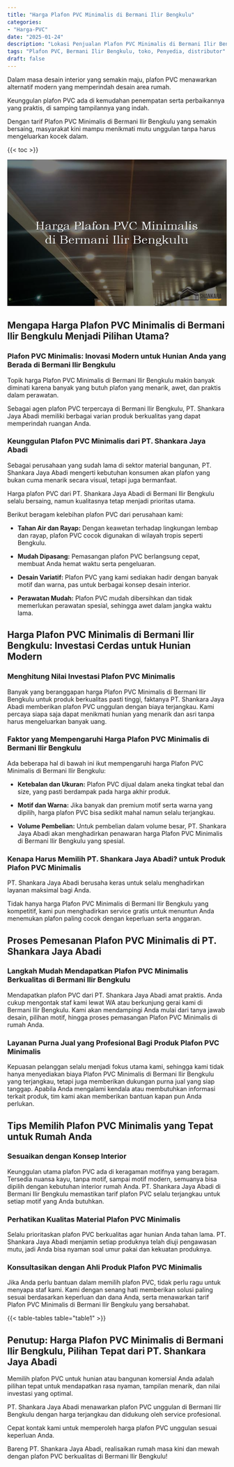 ```yaml
---
title: "Harga Plafon PVC Minimalis di Bermani Ilir Bengkulu"
categories: 
- "Harga-PVC"
date: "2025-01-24"
description: "Lokasi Penjualan Plafon PVC Minimalis di Bermani Ilir Bengkulu untuk hunian, kantor, dan gerai. Produk terbaik, pilihan motif, variasi warna menarik, dengan jasa pemasangan oleh tenaga ahli berpengalaman dan jaminan resmi!|Servis penjualan Plafon PVC Minimalis di Bermani Ilir Bengkulu untuk keperluan hunian, office, maupun ritel, dengan panel unggulan dan penempatan oleh tim profesional dan jaminan resmi.|Pilihan Plafon PVC Minimalis di Bermani Ilir Bengkulu yang andal bagi hunian, office, serta ritel, bersama panel berkualitas dan instalasi ditangani oleh tim ahli dan jaminan resmi.|Distribusi Plafon PVC Minimalis di Bermani Ilir Bengkulu bagi hunian, perkantoran, dan ritel, dengan produk terbaik dan pemasangan oleh tenaga ahli ahli, lengkap beserta garansi resmi.}"
tags: "Plafon PVC, Bermani Ilir Bengkulu, toko, Penyedia, distributor"
draft: false
---
```


Dalam masa desain interior yang semakin maju, plafon PVC menawarkan alternatif modern yang memperindah desain area rumah.

Keunggulan plafon PVC ada di kemudahan penempatan serta perbaikannya yang praktis, di samping tampilannya yang indah.

Dengan tarif Plafon PVC Minimalis di Bermani Ilir Bengkulu yang semakin bersaing, masyarakat kini mampu menikmati mutu unggulan tanpa harus mengeluarkan kocek dalam.

{{< toc >}}

![Harga Plafon PVC Minimalis di Bermani Ilir Bengkulu](/images/Harga-PVC/Harga-Plafon-PVC-Minimalis-di-Bermani-Ilir-Bengkulu.png)


## Mengapa Harga Plafon PVC Minimalis di Bermani Ilir Bengkulu Menjadi Pilihan Utama?

### Plafon PVC Minimalis: Inovasi Modern untuk Hunian Anda yang Berada di Bermani Ilir Bengkulu

Topik harga Plafon PVC Minimalis di Bermani Ilir Bengkulu makin banyak diminati karena banyak yang butuh plafon yang menarik, awet, dan praktis dalam perawatan.

Sebagai agen plafon PVC terpercaya di Bermani Ilir Bengkulu, PT. Shankara Jaya Abadi memiliki berbagai varian produk berkualitas yang dapat memperindah ruangan Anda.

### Keunggulan Plafon PVC Minimalis dari PT. Shankara Jaya Abadi

Sebagai perusahaan yang sudah lama di sektor material bangunan, PT. Shankara Jaya Abadi mengerti kebutuhan konsumen akan plafon yang bukan cuma menarik secara visual, tetapi juga bermanfaat.

Harga plafon PVC dari PT. Shankara Jaya Abadi di Bermani Ilir Bengkulu selalu bersaing, namun kualitasnya tetap menjadi prioritas utama.

Berikut beragam kelebihan plafon PVC dari perusahaan kami:

- **Tahan Air dan Rayap:** Dengan keawetan terhadap lingkungan lembap dan rayap, plafon PVC cocok digunakan di wilayah tropis seperti Bengkulu.

- **Mudah Dipasang:** Pemasangan plafon PVC berlangsung cepat, membuat Anda hemat waktu serta pengeluaran.

- **Desain Variatif:** Plafon PVC yang kami sediakan hadir dengan banyak motif dan warna, pas untuk berbagai konsep desain interior.

- **Perawatan Mudah:** Plafon PVC mudah dibersihkan dan tidak memerlukan perawatan spesial, sehingga awet dalam jangka waktu lama.

## Harga Plafon PVC Minimalis di Bermani Ilir Bengkulu: Investasi Cerdas untuk Hunian Modern

### Menghitung Nilai Investasi Plafon PVC Minimalis

Banyak yang beranggapan harga Plafon PVC Minimalis di Bermani Ilir Bengkulu untuk produk berkualitas pasti tinggi, faktanya PT. Shankara Jaya Abadi memberikan plafon PVC unggulan dengan biaya terjangkau. Kami percaya siapa saja dapat menikmati hunian yang menarik dan asri tanpa harus mengeluarkan banyak uang.

### Faktor yang Mempengaruhi Harga Plafon PVC Minimalis di Bermani Ilir Bengkulu

Ada beberapa hal di bawah ini ikut mempengaruhi harga Plafon PVC Minimalis di Bermani Ilir Bengkulu:

- **Ketebalan dan Ukuran:** Plafon PVC dijual dalam aneka tingkat tebal dan size, yang pasti berdampak pada harga akhir produk.

- **Motif dan Warna:** Jika banyak dan premium motif serta warna yang dipilih, harga plafon PVC bisa sedikit mahal namun selalu terjangkau.

- **Volume Pembelian:** Untuk pembelian dalam volume besar, PT. Shankara Jaya Abadi akan menghadirkan penawaran harga Plafon PVC Minimalis di Bermani Ilir Bengkulu yang spesial.

### Kenapa Harus Memilih PT. Shankara Jaya Abadi? untuk Produk Plafon PVC Minimalis

PT. Shankara Jaya Abadi berusaha keras untuk selalu menghadirkan layanan maksimal bagi Anda.

Tidak hanya harga Plafon PVC Minimalis di Bermani Ilir Bengkulu yang kompetitif, kami pun menghadirkan service gratis untuk menuntun Anda menemukan plafon paling cocok dengan keperluan serta anggaran.

## Proses Pemesanan Plafon PVC Minimalis di PT. Shankara Jaya Abadi

### Langkah Mudah Mendapatkan Plafon PVC Minimalis Berkualitas di Bermani Ilir Bengkulu

Mendapatkan plafon PVC dari PT. Shankara Jaya Abadi amat praktis. Anda cukup mengontak staf kami lewat WA atau berkunjung gerai kami di Bermani Ilir Bengkulu. Kami akan mendampingi Anda mulai dari tanya jawab desain, pilihan motif, hingga proses pemasangan Plafon PVC Minimalis di rumah Anda.

### Layanan Purna Jual yang Profesional Bagi Produk Plafon PVC Minimalis

Kepuasan pelanggan selalu menjadi fokus utama kami, sehingga kami tidak hanya menyediakan biaya Plafon PVC Minimalis di Bermani Ilir Bengkulu yang terjangkau, tetapi juga memberikan dukungan purna jual yang siap tanggap. Apabila Anda mengalami kendala atau membutuhkan informasi terkait produk, tim kami akan memberikan bantuan kapan pun Anda perlukan.

## Tips Memilih Plafon PVC Minimalis yang Tepat untuk Rumah Anda

### Sesuaikan dengan Konsep Interior

Keunggulan utama plafon PVC ada di keragaman motifnya yang beragam. Tersedia nuansa kayu, tanpa motif, sampai motif modern, semuanya bisa dipilih dengan kebutuhan interior rumah Anda. PT. Shankara Jaya Abadi di Bermani Ilir Bengkulu memastikan tarif plafon PVC selalu terjangkau untuk setiap motif yang Anda butuhkan.

### Perhatikan Kualitas Material Plafon PVC Minimalis

Selalu prioritaskan plafon PVC berkualitas agar hunian Anda tahan lama. PT. Shankara Jaya Abadi menjamin setiap produknya telah diuji pengawasan mutu, jadi Anda bisa nyaman soal umur pakai dan kekuatan produknya.

### Konsultasikan dengan Ahli Produk Plafon PVC Minimalis

Jika Anda perlu bantuan dalam memilih plafon PVC, tidak perlu ragu untuk menyapa staf kami. Kami dengan senang hati memberikan solusi paling sesuai berdasarkan keperluan dan dana Anda, serta menawarkan tarif Plafon PVC Minimalis di Bermani Ilir Bengkulu yang bersahabat.

{{< table-tables table="table1" >}}

## Penutup: Harga Plafon PVC Minimalis di Bermani Ilir Bengkulu, Pilihan Tepat dari PT. Shankara Jaya Abadi

Memilih plafon PVC untuk hunian atau bangunan komersial Anda adalah pilihan tepat untuk mendapatkan rasa nyaman, tampilan menarik, dan nilai investasi yang optimal.

PT. Shankara Jaya Abadi menawarkan plafon PVC unggulan di Bermani Ilir Bengkulu dengan harga terjangkau dan didukung oleh service profesional.

Cepat kontak kami untuk memperoleh harga plafon PVC unggulan sesuai keperluan Anda.

Bareng PT. Shankara Jaya Abadi, realisaikan rumah masa kini dan mewah dengan plafon PVC berkualitas di Bermani Ilir Bengkulu!